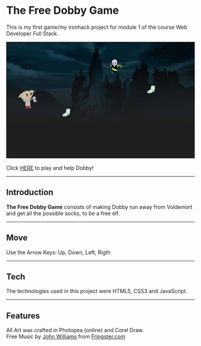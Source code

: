 # The Free Dobby Game

This is my first game/my ironhack project for module 1 of the course Web Developer Full Stack.

![Screen da Tela Inicial](https://github.com/Juliana-Madeira/game-project/blob/main/images/screen-inicial-dobby.png)


Click [HERE](https://juliana-madeira.github.io/game-project/) to play and help Dobby!

<hr />

## Introduction 

**The Free Dobby Game** consists of making Dobby run away from Voldemort and get all the possible socks, to be a free elf.

<hr />

## Move 

Use the Arrow Keys: Up, Down, Left, Rigth

<hr />

## Tech

The technologies used in this project were HTML5, CSS3 and JavaScript.

<hr />

## Features

All Art was crafted in Photopea (online) and Corel Draw.<br>
Free Music by [John Williams](https://pt.wikipedia.org/wiki/John_Williams) from [Fringster.com](https://fringster.com/pt/ringtone/547/)


